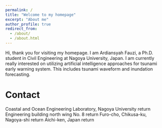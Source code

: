 ```yaml
---
permalink: /
title: "Welcome to my homepage"
excerpt: "About me"
author_profile: true
redirect_from: 
  - /about/
  - /about.html
---
```


Hi, thank you for visiting my homepage. I am Ardiansyah Fauzi, a Ph.D. student in Civil Engineering at Nagoya University, Japan. I am currently really interested on utilizing artificial intelligence approaches for tsunami early warning system. This includes tsunami waveform and inundation forecasting.

Contact
======
Coastal and Ocean Engineering Laboratory, Nagoya University  return
Engineering building north wing No. 8  return
Furo-cho, Chikusa-ku, Nagoya-shi  return
Aichi-ken, Japan  return